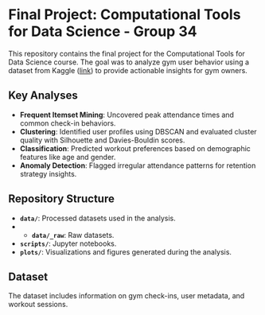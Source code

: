 # Final Project: Computational Tools for Data Science - Group 34

This repository contains the final project for the Computational Tools for Data Science course. The goal was to analyze gym user behavior using a dataset from Kaggle ([link](https://www.kaggle.com/datasets/mexwell/gym-check-ins-and-user-metadata)) to provide actionable insights for gym owners.

## Key Analyses
- **Frequent Itemset Mining**: Uncovered peak attendance times and common check-in behaviors.
- **Clustering**: Identified user profiles using DBSCAN and evaluated cluster quality with Silhouette and Davies-Bouldin scores.
- **Classification**: Predicted workout preferences based on demographic features like age and gender.
- **Anomaly Detection**: Flagged irregular attendance patterns for retention strategy insights.

## Repository Structure
- **`data/`**: Processed datasets used in the analysis.
- - **`data/_raw`**: Raw datasets.
- **`scripts/`**: Jupyter notebooks.
- **`plots/`**: Visualizations and figures generated during the analysis.

## Dataset
The dataset includes information on gym check-ins, user metadata, and workout sessions.
